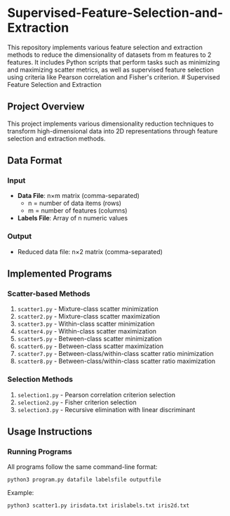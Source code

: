 # Supervised-Feature-Selection-and-Extraction
This repository implements various feature selection and extraction methods to reduce the dimensionality of datasets from m features to 2 features. It includes Python scripts that perform tasks such as minimizing and maximizing scatter metrics, as well as supervised feature selection using criteria like Pearson correlation and Fisher's criterion. # Supervised Feature Selection and Extraction

## Project Overview

This project implements various dimensionality reduction techniques to transform high-dimensional data into 2D representations through feature selection and extraction methods.

## Data Format

### Input

- **Data File**: n×m matrix (comma-separated)
  - n = number of data items (rows)
  - m = number of features (columns)
- **Labels File**: Array of n numeric values

### Output

- Reduced data file: n×2 matrix (comma-separated)

## Implemented Programs

### Scatter-based Methods

1. `scatter1.py` - Mixture-class scatter minimization
1. `scatter2.py` - Mixture-class scatter maximization
1. `scatter3.py` - Within-class scatter minimization
1. `scatter4.py` - Within-class scatter maximization
1. `scatter5.py` - Between-class scatter minimization
1. `scatter6.py` - Between-class scatter maximization
1. `scatter7.py` - Between-class/within-class scatter ratio minimization
1. `scatter8.py` - Between-class/within-class scatter ratio maximization

### Selection Methods

1. `selection1.py` - Pearson correlation criterion selection
1. `selection2.py` - Fisher criterion selection
1. `selection3.py` - Recursive elimination with linear discriminant

## Usage Instructions

### Running Programs

All programs follow the same command-line format:

```
python3 program.py datafile labelsfile outputfile
```

Example:

```
python3 scatter1.py irisdata.txt irislabels.txt iris2d.txt
```
<br>
